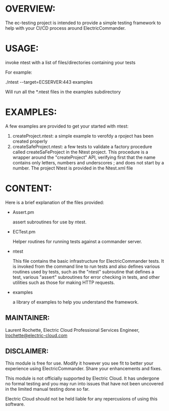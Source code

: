 # OVERVIEW:

The ec-testing project is intended to provide a simple testing framework to 
help with your CI/CD process around ElectricCommander.

# USAGE:
invoke ntest with a list of files/directories containing your tests

For example:

   ./ntest --target=ECSERVER:443 examples

   Will run all the *.ntest files in the examples subdirectory

# EXAMPLES:
A few examples are provided to get your started with ntest:

1. createProject.ntest: a simple example to verofdy a rpoject has been created
	properly
2. createSafeProject.ntest: a few tests to validate a factory procedure called 
	createSaFeProject in the Ntest project. This procedure is a wrapper around 
	the "createProject" API, verifying first that the name contains only 
	letters, numbers and underscores ; and does not start by a number. The
	project Ntest is provided in the Ntest.xml file

# CONTENT:
Here is a brief explanation of the files provided:

* Assert.pm

   assert subroutines for use by ntest.
* ECTest.pm

   Helper routines for running tests against a commander server.
* ntest

   This file contains the basic infrastructure for ElectricCommander tests. It is invoked from the command line to run tests and also defines various routines used by tests, such as the "ntest" subroutine that defines a test, various "assert" subroutines for error checking in tests, and other utilities such as those for making HTTP requests.
* examples

   a library of examples to help you understand the framework.

## MAINTAINER:

Laurent Rochette, Electric Cloud Professional Services Engineer, lrochette@electric-cloud.com

## DISCLAIMER:

This module is free for use. Modify it however you see fit to better your experience using ElectricCommander. Share your enhancements and fixes.

This module is not officially supported by Electric Cloud. It has undergone no formal testing and you may run into issues that have not been uncovered in the limited manual testing done so far.

Electric Cloud should not be held liable for any repercusions of using this software.